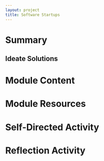 ```yaml
---
layout: project
title: Software Startups
---
```


# Summary

## Ideate Solutions

# Module Content

# Module Resources

# Self-Directed Activity

# Reflection Activity
